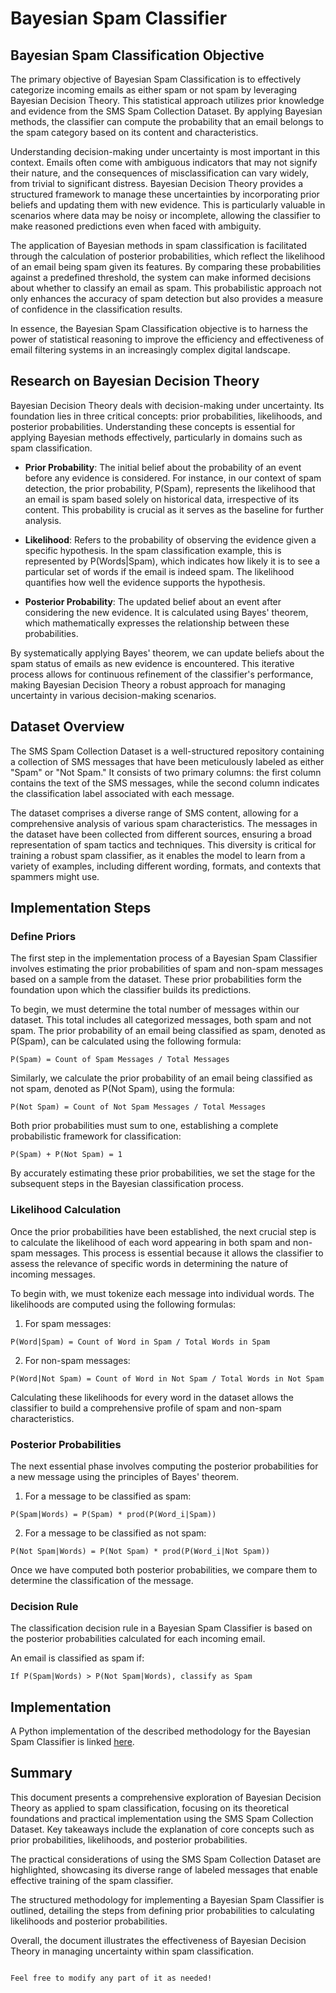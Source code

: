 
# Bayesian Spam Classifier

## Bayesian Spam Classification Objective

The primary objective of Bayesian Spam Classification is to effectively categorize incoming emails as either spam or not spam by leveraging Bayesian Decision Theory. This statistical approach utilizes prior knowledge and evidence from the SMS Spam Collection Dataset. By applying Bayesian methods, the classifier can compute the probability that an email belongs to the spam category based on its content and characteristics.

Understanding decision-making under uncertainty is most important in this context. Emails often come with ambiguous indicators that may not signify their nature, and the consequences of misclassification can vary widely, from trivial to significant distress. Bayesian Decision Theory provides a structured framework to manage these uncertainties by incorporating prior beliefs and updating them with new evidence. This is particularly valuable in scenarios where data may be noisy or incomplete, allowing the classifier to make reasoned predictions even when faced with ambiguity.

The application of Bayesian methods in spam classification is facilitated through the calculation of posterior probabilities, which reflect the likelihood of an email being spam given its features. By comparing these probabilities against a predefined threshold, the system can make informed decisions about whether to classify an email as spam. This probabilistic approach not only enhances the accuracy of spam detection but also provides a measure of confidence in the classification results.

In essence, the Bayesian Spam Classification objective is to harness the power of statistical reasoning to improve the efficiency and effectiveness of email filtering systems in an increasingly complex digital landscape.

## Research on Bayesian Decision Theory

Bayesian Decision Theory deals with decision-making under uncertainty. Its foundation lies in three critical concepts: prior probabilities, likelihoods, and posterior probabilities. Understanding these concepts is essential for applying Bayesian methods effectively, particularly in domains such as spam classification.

- **Prior Probability**: The initial belief about the probability of an event before any evidence is considered. For instance, in our context of spam detection, the prior probability, P(Spam), represents the likelihood that an email is spam based solely on historical data, irrespective of its content. This probability is crucial as it serves as the baseline for further analysis.

- **Likelihood**: Refers to the probability of observing the evidence given a specific hypothesis. In the spam classification example, this is represented by P(Words|Spam), which indicates how likely it is to see a particular set of words if the email is indeed spam. The likelihood quantifies how well the evidence supports the hypothesis.

- **Posterior Probability**: The updated belief about an event after considering the new evidence. It is calculated using Bayes' theorem, which mathematically expresses the relationship between these probabilities.

By systematically applying Bayes' theorem, we can update beliefs about the spam status of emails as new evidence is encountered. This iterative process allows for continuous refinement of the classifier's performance, making Bayesian Decision Theory a robust approach for managing uncertainty in various decision-making scenarios.

## Dataset Overview

The SMS Spam Collection Dataset is a well-structured repository containing a collection of SMS messages that have been meticulously labeled as either "Spam" or "Not Spam." It consists of two primary columns: the first column contains the text of the SMS messages, while the second column indicates the classification label associated with each message.

The dataset comprises a diverse range of SMS content, allowing for a comprehensive analysis of various spam characteristics. The messages in the dataset have been collected from different sources, ensuring a broad representation of spam tactics and techniques. This diversity is critical for training a robust spam classifier, as it enables the model to learn from a variety of examples, including different wording, formats, and contexts that spammers might use.

## Implementation Steps

### Define Priors

The first step in the implementation process of a Bayesian Spam Classifier involves estimating the prior probabilities of spam and non-spam messages based on a sample from the dataset. These prior probabilities form the foundation upon which the classifier builds its predictions.

To begin, we must determine the total number of messages within our dataset. This total includes all categorized messages, both spam and not spam. The prior probability of an email being classified as spam, denoted as P(Spam), can be calculated using the following formula:

```
P(Spam) = Count of Spam Messages / Total Messages
```

Similarly, we calculate the prior probability of an email being classified as not spam, denoted as P(Not Spam), using the formula:

```
P(Not Spam) = Count of Not Spam Messages / Total Messages
```

Both prior probabilities must sum to one, establishing a complete probabilistic framework for classification:

```
P(Spam) + P(Not Spam) = 1
```

By accurately estimating these prior probabilities, we set the stage for the subsequent steps in the Bayesian classification process.

### Likelihood Calculation

Once the prior probabilities have been established, the next crucial step is to calculate the likelihood of each word appearing in both spam and non-spam messages. This process is essential because it allows the classifier to assess the relevance of specific words in determining the nature of incoming messages.

To begin with, we must tokenize each message into individual words. The likelihoods are computed using the following formulas:

1. For spam messages:

```
P(Word|Spam) = Count of Word in Spam / Total Words in Spam
```

2. For non-spam messages:

```
P(Word|Not Spam) = Count of Word in Not Spam / Total Words in Not Spam
```

Calculating these likelihoods for every word in the dataset allows the classifier to build a comprehensive profile of spam and non-spam characteristics.

### Posterior Probabilities

The next essential phase involves computing the posterior probabilities for a new message using the principles of Bayes' theorem. 

1. For a message to be classified as spam:

```
P(Spam|Words) = P(Spam) * prod(P(Word_i|Spam))
```

2. For a message to be classified as not spam:

```
P(Not Spam|Words) = P(Not Spam) * prod(P(Word_i|Not Spam))
```

Once we have computed both posterior probabilities, we compare them to determine the classification of the message.

### Decision Rule

The classification decision rule in a Bayesian Spam Classifier is based on the posterior probabilities calculated for each incoming email. 

An email is classified as spam if:

```
If P(Spam|Words) > P(Not Spam|Words), classify as Spam
```

## Implementation 

A Python implementation of the described methodology for the Bayesian Spam Classifier is linked [here](#).

## Summary

This document presents a comprehensive exploration of Bayesian Decision Theory as applied to spam classification, focusing on its theoretical foundations and practical implementation using the SMS Spam Collection Dataset. Key takeaways include the explanation of core concepts such as prior probabilities, likelihoods, and posterior probabilities. 

The practical considerations of using the SMS Spam Collection Dataset are highlighted, showcasing its diverse range of labeled messages that enable effective training of the spam classifier. 

The structured methodology for implementing a Bayesian Spam Classifier is outlined, detailing the steps from defining prior probabilities to calculating likelihoods and posterior probabilities. 

Overall, the document illustrates the effectiveness of Bayesian Decision Theory in managing uncertainty within spam classification.
```

Feel free to modify any part of it as needed!
